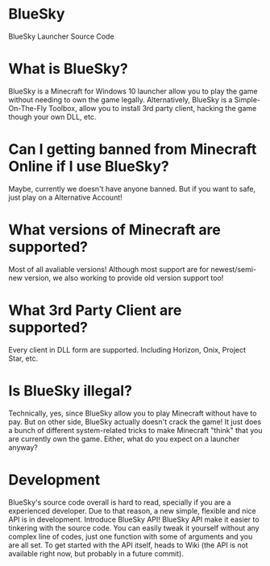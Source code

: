 # BlueSky
 BlueSky Launcher Source Code
 
 # What is BlueSky?
 BlueSky is a Minecraft for Windows 10 launcher allow you to play the game without needing to own the game legally.
 Alternatively, BlueSky is a Simple-On-The-Fly Toolbox, allow you to install 3rd party client, hacking the game though your own DLL, etc.
 
 # Can I getting banned from Minecraft Online if I use BlueSky?
 Maybe, currently we doesn't have anyone banned. But if you want to safe, just play on a Alternative Account!
 
 # What versions of Minecraft are supported?
 Most of all avaliable versions! Although most support are for newest/semi-new version, we also working to provide old version support too!
 
 # What 3rd Party Client are supported?
 Every client in DLL form are supported. Including Horizon, Onix, Project Star, etc.
 
 # Is BlueSky illegal?
 Technically, yes, since BlueSky allow you to play Minecraft without have to pay. But on other side, BlueSky actually doesn't crack the game! It just does a bunch of different system-related tricks to make Minecraft "think" that you are currently own the game. Either, what do you expect on a launcher anyway?
 
 # Development
 BlueSky's source code overall is hard to read, specially if you are a experienced developer. Due to that reason, a new simple, flexible and nice API is in development. Introduce BlueSky API! BlueSky API make it easier to tinkering with the source code. You can easily tweak it yourself without any complex line of codes, just one function with some of arguments and you are all set. To get started with the API itself, heads to Wiki (the API is not available right now, but probably in a future commit).
 
